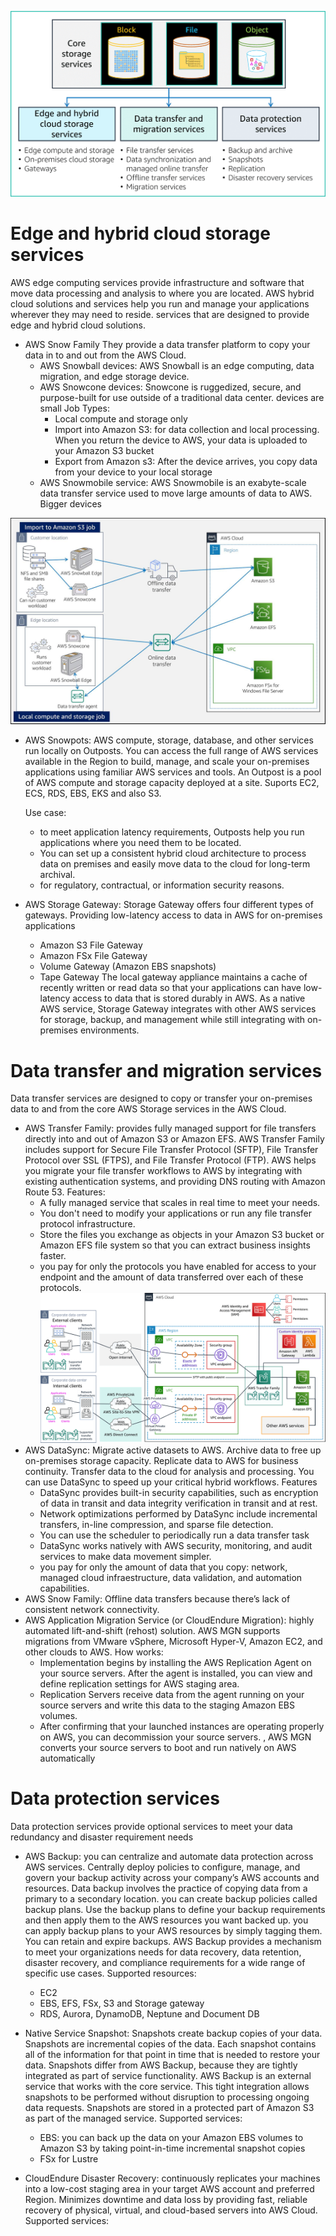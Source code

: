 
![storage_portfolio](/img/storage_portfolio.png)

# Edge and hybrid cloud storage services
AWS edge computing services provide infrastructure and software that move data processing and analysis to where you are located. AWS hybrid cloud solutions and services help you run and manage your applications wherever they may need to reside. 
services that are designed to provide edge and hybrid cloud solutions. 

- AWS Snow Family
They provide a data transfer platform to copy your data in to and out from the AWS Cloud.
    - AWS Snowball devices: AWS Snowball is an edge computing, data migration, and edge storage device. 
    - AWS Snowcone devices:  Snowcone is ruggedized, secure, and purpose-built for use outside of a traditional data center. devices are small
        Job Types:
        - Local compute and storage only
        - Import into Amazon S3: for data collection and local processing. When you return the device to AWS, your data is uploaded to your Amazon S3 bucket
        - Export from Amazon s3: After the device arrives, you copy data from your device to your local storage
    - AWS Snowmobile service: AWS Snowmobile is an exabyte-scale data transfer service used to move large amounts of data to AWS. Bigger devices

![snowball_and_snowcone](/img/snowball_and_snowcone.jpg)

- AWS Snowpots:
AWS compute, storage, database, and other services run locally on Outposts. You can access the full range of AWS services available in the Region to build, manage, and scale your on-premises applications using familiar AWS services and tools. An Outpost is a pool of AWS compute and storage capacity deployed at a site.
Suports EC2, ECS, RDS, EBS, EKS and also S3.

    Use case:
    - to meet application latency requirements, Outposts help you run applications where you need them to be located.
    - You can set up a consistent hybrid cloud architecture to process data on premises and easily move data to the cloud for long-term archival.
    - for regulatory, contractual, or information security reasons. 

- AWS Storage Gateway:
Storage Gateway offers four different types of gateways. Providing low-latency access to data in AWS for on-premises applications
    - Amazon S3 File Gateway
    - Amazon FSx File Gateway
    - Volume Gateway (Amazon EBS snapshots)
    - Tape Gateway
The local gateway appliance maintains a cache of recently written or read data so that your applications can have low-latency access to data that is stored durably in AWS.  As a native AWS service, Storage Gateway integrates with other AWS services for storage, backup, and management while still integrating with on-premises environments. 

# Data transfer and migration services
Data transfer services are designed to copy or transfer your on-premises data to and from the core AWS Storage services in the AWS Cloud. 

- AWS Transfer Family: provides fully managed support for file transfers directly into and out of Amazon S3 or Amazon EFS. AWS Transfer Family includes support for Secure File Transfer Protocol (SFTP), File Transfer Protocol over SSL (FTPS), and File Transfer Protocol (FTP). AWS helps you migrate your file transfer workflows to AWS by integrating with existing authentication systems, and providing DNS routing with Amazon Route 53. Features:
    - A fully managed service that scales in real time to meet your needs.
    - You don't need to modify your applications or run any file transfer protocol infrastructure.
    - Store the files you exchange as objects in your Amazon S3 bucket or Amazon EFS file system so that you can extract business insights faster.
    - you pay for only the protocols you have enabled for access to your endpoint and the amount of data transferred over each of these protocols.
    ![dataTransfer_infraestructure](/img/dataTransfer_infraestructure.png)
- AWS DataSync: Migrate active datasets to AWS. Archive data to free up on-premises storage capacity. Replicate data to AWS for business continuity. Transfer data to the cloud for analysis and processing. You can use DataSync to speed up your critical hybrid workflows. Features
    - DataSync provides built-in security capabilities, such as encryption of data in transit and data integrity verification in transit and at rest. 
    - Network optimizations performed by DataSync include incremental transfers, in-line compression, and sparse file detection. 
    - You can use the scheduler to periodically run a data transfer task 
    - DataSync works natively with AWS security, monitoring, and audit services to make data movement simpler. 
    - you pay for only the amount of data that you copy: network, managed cloud infraestructure, data validation, and automation capabilities.
- AWS Snow Family: Offline data transfers because there’s lack of consistent network connectivity.
- AWS Application Migration Service (or CloudEndure Migration): highly automated lift-and-shift (rehost) solution. AWS MGN supports migrations from VMware vSphere, Microsoft Hyper-V, Amazon EC2, and other clouds to AWS. How works:
    - Implementation begins by installing the AWS Replication Agent on your source servers. After the agent is installed, you can view and define replication settings for AWS staging area.
    - Replication Servers receive data from the agent running on your source servers and write this data to the staging Amazon EBS volumes. 
    - After confirming that your launched instances are operating properly on AWS, you can decommission your source servers. , AWS MGN converts your source servers to boot and run natively on AWS automatically

# Data protection services
Data protection services provide optional services to meet your data redundancy and disaster requirement needs

- AWS Backup: you can centralize and automate data protection across AWS services. Centrally deploy policies to configure, manage, and govern your backup activity across your company’s AWS accounts and resources. Data backup involves the practice of copying data from a primary to a secondary location. you can create backup policies called backup plans. Use the backup plans to define your backup requirements and then apply them to the AWS resources you want backed up. you can apply backup plans to your AWS resources by simply tagging them. You can retain and expire backups. AWS Backup provides a mechanism to meet your organizations needs for data recovery, data retention, disaster recovery, and compliance requirements for a wide range of specific use cases. Supported resources:
    - EC2
    - EBS, EFS, FSx, S3 and Storage gateway
    - RDS, Aurora, DynamoDB, Neptune and Document DB

- Native Service Snapshot: Snapshots create backup copies of your data. Snapshots are incremental copies of the data. Each snapshot contains all of the information for that point in time that is needed to restore your data. Snapshots differ from AWS Backup, because they are tightly integrated as part of service functionality. AWS Backup is an external service that works with the core service. This tight integration allows snapshots to be performed without disruption to processing ongoing data requests. Snapshots are stored in a protected part of Amazon S3 as part of the managed service.  Supported services:
    - EBS: you can back up the data on your Amazon EBS volumes to Amazon S3 by taking point-in-time incremental snapshot copies
    - FSx for Lustre

- CloudEndure Disaster Recovery: continuously replicates your machines into a low-cost staging area in your target AWS account and preferred Region. Minimizes downtime and data loss by providing fast, reliable recovery of physical, virtual, and cloud-based servers into AWS Cloud. Supported services:



